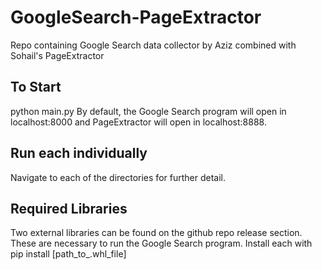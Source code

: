 # GoogleSearch-PageExtractor
Repo containing Google Search data collector by Aziz combined with Sohail's PageExtractor

## To Start
python main.py
By default, the Google Search program will open in localhost:8000 and PageExtractor will open in localhost:8888.

## Run each individually
Navigate to each of the directories for further detail.

## Required Libraries
Two external libraries can be found on the github repo release section. These are necessary to run the Google Search program. Install each with pip install [path_to_.whl_file]